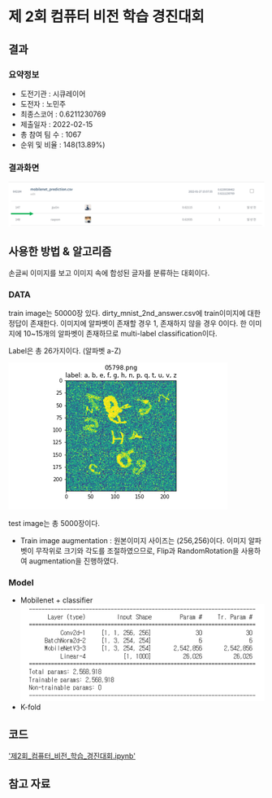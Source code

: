 # 제 2회 컴퓨터 비전 학습 경진대회

## 결과

### 요약정보

- 도전기관 : 시큐레이어
- 도전자 : 노민주
- 최종스코어 : 0.6211230769
- 제출일자 : 2022-02-15
- 총 참여 팀 수 : 1067
- 순위 및 비율 : 148(13.89%)

### 결과화면

![leaderboard](./img/leaderboard.png)

## 사용한 방법 & 알고리즘

손글씨 이미지를 보고 이미지 속에 합성된 글자를 분류하는 대회이다.

### DATA

train image는 50000장 있다. dirty_mnist_2nd_answer.csv에 train이미지에 대한 정답이 존재한다. 이미지에 알파벳이 존재할 경우 1, 존재하지 않을 경우 0이다.
한 이미지에 10~15개의 알파벳이 존재하므로 multi-label classification이다.

Label은 총 26가지이다. (알파벳 a-Z)

![train_data_example](./img/train_example.png)

test image는 총 5000장이다.

- Train image augmentation : 원본이미지 사이즈는 (256,256)이다. 이미지 알파벳이 무작위로 크기와 각도를 조절하였으므로, Flip과 RandomRotation을 사용하여 augmentation을 진행하였다.

### Model
- Mobilenet + classifier
![model](./img/model.png)
- K-fold



## 코드
['제2회_컴퓨터_비전_학습_경진대회.ipynb'](./제2회_컴퓨터_비전_학습_경진대회.ipynb)

## 참고 자료
